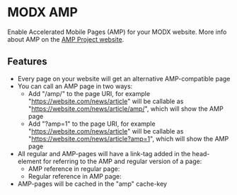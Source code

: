 # MODX AMP
Enable Accelerated Mobile Pages (AMP) for your MODX website. More info about AMP on the [AMP Project website](https://www.ampproject.org).

## Features
* Every page on your website will get an alternative AMP-compatible page
* You can call an AMP page in two ways:
  * Add "/amp/" to the page URI, for example "https://website.com/news/article" will be callable as "https://website.com/news/article/amp/", which will show the AMP page
  * Add "?amp=1" to the page URI, for example "https://website.com/news/article" will be callable as "https://website.com/news/article?amp=1", which will show the AMP page
* All regular and AMP-pages will have a link-tag added in the head-element for referring to the AMP and regular version of a page:
  * AMP reference in regular page: <link rel="amphtml" href="https://website.com/news/article/amp/">
  * Regular reference in AMP page:  <link rel="canonical" href="https://website.com/news/article">
* AMP-pages will be cached in the "amp" cache-key 